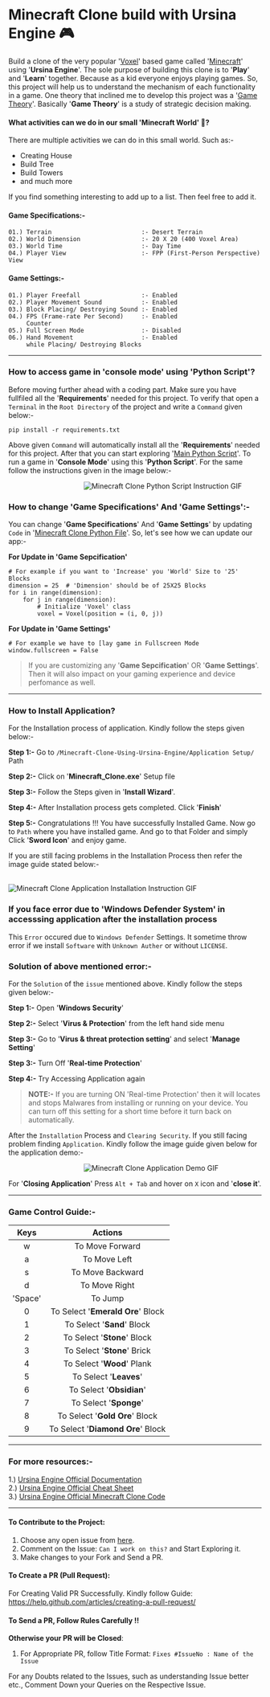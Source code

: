 # Minecraft Clone build with Ursina Engine :video_game:

Build a clone of the very popular '[Voxel](https://en.wikipedia.org/wiki/Voxel#:~:text=Minecraft%20is%20a%20sandbox%20video,as%20a%20cubic%20%22block%22.&text=The%20voxel%20engine%20allows%20for%20both%20terrain%20destruction%20and%20creation.)' based game called '[Minecraft](https://en.wikipedia.org/wiki/Minecraft)' using '**Ursina Engine**'. The sole purpose of building this clone is to '**Play**' and '**Learn**' together. Because as a kid everyone enjoys playing games. So, this project will help us to understand the mechanism of each functionality in a game. One theory that inclined me to develop this project was a '[Game Theory](https://en.wikipedia.org/wiki/Game_design#:~:text=Game%20theory%20is%20a%20study,discipline%22%20is%20interactive%20decision%20theory.)'. Basically '**Game Theory**' is a study of strategic decision making.

#### What activities can we do in our small 'Minecraft World' :thinking:?

There are multiple activities we can do in this small world. Such as:-
- Creating House
- Build Tree
- Build Towers
- and much more

If you find something interesting to add up to a list. Then feel free to add it.

#### Game Specifications:-

```
01.) Terrain                         :- Desert Terrain
02.) World Dimension                 :- 20 X 20 (400 Voxel Area)
03.) World Time                      :- Day Time
04.) Player View                     :- FPP (First-Person Perspective) View
```

#### Game Settings:- 

```
01.) Player Freefall                 :- Enabled
02.) Player Movement Sound           :- Enabled
03.) Block Placing/ Destroying Sound :- Enabled
04.) FPS (Frame-rate Per Second)     :- Enabled
     Counter
05.) Full Screen Mode                :- Disabled
06.) Hand Movement                   :- Enabled
     while Placing/ Destroying Blocks
```

------------------------------------------------------------------

### How to access game in 'console mode' using 'Python Script'?

Before moving further ahead with a coding part. Make sure you have fullfiled all the '**Requirements**' needed for this project. To verify that open a `Terminal` in the `Root Directory` of the project and write a `Command` given below:-

```
pip install -r requirements.txt
```

Above given `Command` will automatically install all the '**Requirements**' needed for this project. After that you can start exploring '[Main Python Script](https://github.com/jaypatel15406/Minecraft-Clone-Using-Ursina-Engine/blob/main/src/Minecraft_Clone.py)'. To run a game in '**Console Mode**' using this '**Python Script**'. For the same follow the instructions given in the image below:-

&nbsp; &nbsp; &nbsp; &nbsp; &nbsp; &nbsp; &nbsp; &nbsp; &nbsp; &nbsp; &nbsp; &nbsp; &nbsp; &nbsp; &nbsp; &nbsp; &nbsp; &nbsp; &nbsp; ![Minecraft Clone Python Script Instruction GIF](https://github.com/jaypatel15406/Minecraft-Clone-Using-Ursina-Engine/blob/main/Work%20Demo%20GIFs/Python%20Script.gif)

### How to change 'Game Specifications' And 'Game Settings':-

You can change '**Game Specifications**' And '**Game Settings**' by updating `Code` in '[Minecraft Clone Python File](https://github.com/jaypatel15406/Minecraft-Clone-Using-Ursina-Engine/blob/main/src/Minecraft_Clone.py)'. So, let's see how we can update our app:-

<b>For Update in 'Game Sepcification'</b>

```
# For example if you want to 'Increase' you 'World' Size to '25' Blocks
dimension = 25  # 'Dimension' should be of 25X25 Blocks
for i in range(dimension):
    for j in range(dimension):
        # Initialize 'Voxel' class
        voxel = Voxel(position = (i, 0, j))
```

<b>For Update in 'Game Settings'</b>

```
# For example we have to [lay game in Fullscreen Mode              
window.fullscreen = False
```

> If you are customizing any '**Game Sepcification**' OR '**Game Settings**'. Then it will also impact on your gaming experience and device perfomance as well.

------------------------------------------------------------------

### How to Install Application?

For the Installation process of application. Kindly follow the steps given below:-

**Step 1:-** Go to `/Minecraft-Clone-Using-Ursina-Engine/Application Setup/` Path

**Step 2:-** Click on '**Minecraft_Clone.exe**' Setup file

**Step 3:-** Follow the Steps given in '**Install Wizard**'. 

**Step 4:-** After Installation process gets completed. Click '**Finish**'

**Step 5:-** Congratulations !!! You have successfully Installed Game. Now go to `Path` where you have installed game. And go to that Folder and simply Click '**Sword Icon**' and enjoy game.

If you are still facing problems in the Installation Process then refer the image guide stated below:-

&nbsp; &nbsp; &nbsp; &nbsp; &nbsp; &nbsp; &nbsp; &nbsp; &nbsp; &nbsp; &nbsp; &nbsp; &nbsp; &nbsp; &nbsp; &nbsp; &nbsp; &nbsp; &nbsp; ![Minecraft Clone Application Installation Instruction GIF](https://github.com/jaypatel15406/Minecraft-Clone-Using-Ursina-Engine/blob/main/Work%20Demo%20GIFs/Application%20Installation.gif)

### If you face error due to '**Windows Defender System**' in accesssing application after the installation process 

This `Error` occured due to `Windows Defender` Settings. It sometime throw error if we install `Software` with `Unknown Auther` or without `LICENSE`. 

### Solution of above mentioned error:-

For the `Solution` of the `issue` mentioned above. Kindly follow the steps given below:-

**Step 1:-** Open '**Windows Security**'

**Step 2:-** Select '**Virus & Protection**' from the left hand side menu

**Step 3:-** Go to '**Virus & threat protection setting**' and select '**Manage Setting**'

**Step 3:-** Turn Off '**Real-time Protection**'

**Step 4:-** Try Accessing Application again

> **NOTE:-** If you are turning ON 'Real-time Protection' then it will locates and stops Malwares from installing or running on your device. You can turn off this setting for a short time before it turn back on automatically.

After the `Installation` Process and `Clearing Security`. If you still facing problem finding `Application`. Kindly follow the image guide given below for the application demo:-

&nbsp; &nbsp; &nbsp; &nbsp; &nbsp; &nbsp; &nbsp; &nbsp; &nbsp; &nbsp; &nbsp; &nbsp; &nbsp; &nbsp; &nbsp; &nbsp; &nbsp; &nbsp; &nbsp; ![Minecraft Clone Application Demo GIF](https://github.com/jaypatel15406/Minecraft-Clone-Using-Ursina-Engine/blob/main/Work%20Demo%20GIFs/Application%20Demo.gif)

For '**Closing Application**' Press `Alt + Tab` and hover on `X` icon and '**close it**'.

------------------------------------------------------------------

### Game Control Guide:-

|      Keys      |         Actions                   |    
|     :---:      |          :---:                    |
|       w        | To Move Forward                   |
|       a        | To Move Left                      |
|       s        | To Move Backward                  |
|       d        | To Move Right                     |
|    'Space'     | To Jump                           |
|       0        | To Select '**Emerald Ore**' Block |
|       1        | To Select '**Sand**' Block        |
|       2        | To Select '**Stone**' Block       |
|       3        | To Select '**Stone**' Brick       |
|       4        | To Select '**Wood**' Plank        |
|       5        | To Select '**Leaves**'            |
|       6        | To Select '**Obsidian**'          |
|       7        | To Select '**Sponge**'            |
|       8        | To Select '**Gold Ore**' Block    |
|       9        | To Select '**Diamond Ore**' Block |

------------------------------------------------------------------

### For more resources:-

1.) [Ursina Engine Official Documentation](https://www.ursinaengine.org/documentation.html) <br/>
2.) [Ursina Engine Official Cheat Sheet](https://www.ursinaengine.org/cheat_sheet.html) <br/>
3.) [Ursina Engine Official Minecraft Clone Code](https://github.com/pokepetter/ursina/blob/master/samples/minecraft_clone.py)

------------------------------------------------------------------

#### To Contribute to the Project:

1. Choose any open issue from [here](https://github.com/jaypatel15406/Minecraft-Clone-Using-Ursina-Engine/issues). 
2. Comment on the Issue: `Can I work on this?` and Start Exploring it.
3. Make changes to your Fork and Send a PR.

#### To Create a PR (Pull Request):

For Creating Valid PR Successfully. Kindly follow Guide: https://help.github.com/articles/creating-a-pull-request/

#### To Send a PR, Follow Rules Carefully !!   

**Otherwise your PR will be Closed**:

1. For Appropriate PR, follow Title Format: `Fixes #IssueNo : Name of the Issue`

For any Doubts related to the Issues, such as understanding Issue better etc., Comment Down your Queries on the Respective Issue.
